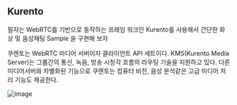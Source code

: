  ## Kurento

  필자는 WebRTC를 기반으로 동작하는 프레임 워크인 Kurento를 사용해서 간단한 화상 및 음성채팅 Sample 을 구현해 보자

  쿠렌토는 WebRTC 미디어 서버이자 클라이언트 API 세트이다. KMS(Kurento Media Server)는 그룹간의 통신, 녹음, 방송 시청각 흐름의 라우팅 기술을 지원하고 있다. 다른 미디어서버와 차별화된 기능으로
  쿠렌토는 컴퓨터 비전, 음성 분석같은 고급 미디어 처리 기능도 제공한다.

  ![image](https://github.com/russell-seo/TIL/assets/79154652/6e292dc0-537b-442a-9bd8-209fde2a63cf)
